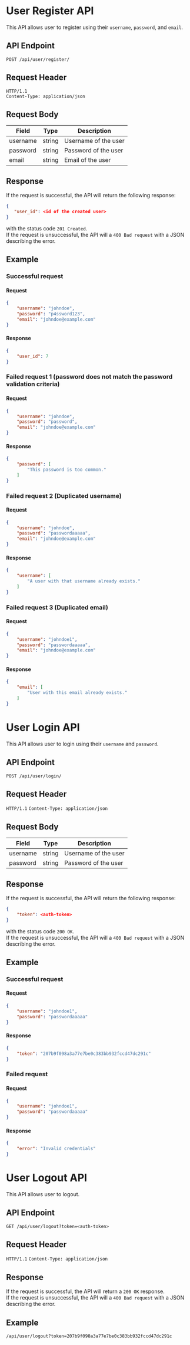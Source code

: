 # User Register API
This API allows user to register using their `username`, `password`, and `email`.  
## API Endpoint
`POST /api/user/register/`
## Request Header
`HTTP/1.1`  
`Content-Type: application/json`
## Request Body
| Field | Type | Description |
| ----- | ---- | ----------- |
| username | string | Username of the user |
| password | string | Password of the user |
| email | string | Email of the user |
## Response
If the request is successful, the API will return the following response:
```json
{
   "user_id": <id of the created user>
}
```
with the status code `201 Created`.  
If the request is unsuccessful, the API will a `400 Bad request` with a JSON describing the error.
## Example
### Successful request
#### Request
```json
{
    "username": "johndoe",
    "password": "p4ssword123",
    "email": "johndoe@example.com"
}
```
#### Response
```json
{
    "user_id": 7
}
```
### Failed request 1 (password does not match the password validation criteria)
#### Request
```json
{
    "username": "johndoe",
    "password": "password",
    "email": "johndoe@example.com"
}
```
#### Response
```json
{
    "password": [
        "This password is too common."
    ]
}
```
### Failed request 2 (Duplicated username)
#### Request
```json
{
    "username": "johndoe",
    "password": "passwordaaaaa",
    "email": "johndoe@example.com"
}
```
#### Response
```json
{
    "username": [
        "A user with that username already exists."
    ]
}
```
### Failed request 3 (Duplicated email)
#### Request
```json
{
    "username": "johndoe1",
    "password": "passwordaaaaa",
    "email": "johndoe@example.com"
}
```
#### Response
```json
{
    "email": [
        "User with this email already exists."
    ]
}
```

# User Login API
This API allows user to login using their `username` and `password`.
## API Endpoint
`POST /api/user/login/`
## Request Header
`HTTP/1.1`
`Content-Type: application/json`
## Request Body
| Field | Type | Description |
| ----- | ---- | ----------- |
| username | string | Username of the user |
| password | string | Password of the user |
## Response
If the request is successful, the API will return the following response:
```json
{
    "token": <auth-token>
}
```
with the status code `200 OK`.  
If the request is unsuccessful, the API will a `400 Bad request` with a JSON describing the error.
## Example
### Successful request
#### Request
```json
{
    "username": "johndoe1",
    "password": "passwordaaaaa"
}
```
#### Response
```json
{
    "token": "207b9f098a3a77e7be0c383bb932fccd47dc291c"
}
```
### Failed request
#### Request
```json
{
    "username": "johndoe1",
    "password": "passwordaaaaa"
}
```
#### Response
```json
{
    "error": "Invalid credentials"
}
```

# User Logout API
This API allows user to logout.
## API Endpoint
`GET /api/user/logout?token=<auth-token>`
## Request Header
`HTTP/1.1`
`Content-Type: application/json`

## Response
If the request is successful, the API will return a `200 OK` response.  
If the request is unsuccessful, the API will a `400 Bad request` with a JSON describing the error.
## Example
`/api/user/logout?token=207b9f098a3a77e7be0c383bb932fccd47dc291c`